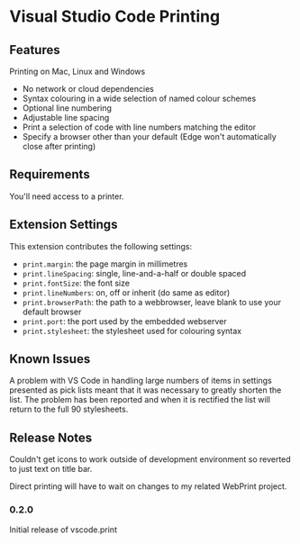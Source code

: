 # Visual Studio Code Printing

## Features

Printing on Mac, Linux and Windows
* No network or cloud dependencies
* Syntax colouring in a wide selection of named colour schemes
* Optional line numbering
* Adjustable line spacing
* Print a selection of code with line numbers matching the editor
* Specify a browser other than your default (Edge won't automatically close after printing)

## Requirements

You'll need access to a printer.

## Extension Settings

This extension contributes the following settings:

* `print.margin`: the page margin in millimetres
* `print.lineSpacing`: single, line-and-a-half or double spaced
* `print.fontSize`: the font size 
* `print.lineNumbers`: on, off or inherit (do same as editor)
* `print.browserPath`: the path to a webbrowser, leave blank to use your default browser
* `print.port`: the port used by the embedded webserver
* `print.stylesheet`: the stylesheet used for colouring syntax

## Known Issues

A problem with VS Code in handling large numbers of items in settings presented as pick lists meant that it was necessary to greatly shorten the list. The problem has been reported and when it is rectified the list will return to the full 90 stylesheets.

## Release Notes

Couldn't get icons to work outside of development environment so reverted to just text on title bar.

Direct printing will have to wait on changes to my related WebPrint project.

### 0.2.0

Initial release of vscode.print

